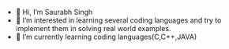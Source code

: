 - 👋 Hi, I’m Saurabh Singh
- 👀 I’m interested in learning several coding languages and try to implement them in solving real world examples.
- 🌱 I’m currently learning coding languages(C,C++,JAVA)


<!---
saurabhsingh-28/saurabhsingh-28 is a ✨ special ✨ repository because its `README.md` (this file) appears on your GitHub profile.
You can click the Preview link to take a look at your changes.
--->
